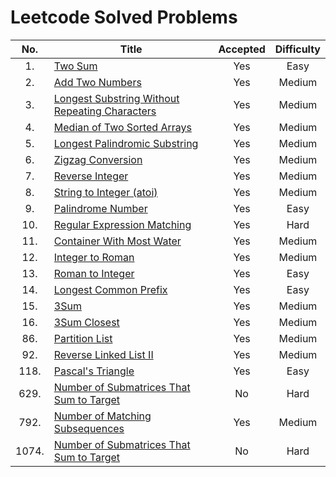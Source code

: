 # Leetcode Solved Problems

|  No.  | Title                                                                                                                           | Accepted | Difficulty |
| :---: | ------------------------------------------------------------------------------------------------------------------------------- | :------: | :--------: |
|  1.   | [Two Sum](https://leetcode.com/problems/two-sum)                                                                                |   Yes    |    Easy    |
|  2.   | [Add Two Numbers](https://leetcode.com/add-two-numbers)                                                                         |   Yes    |   Medium   |
|  3.   | [Longest Substring Without Repeating Characters](https://leetcode.com/problems/longest-substring-without-repeating-characters/) |   Yes    |   Medium   |
|  4.   | [Median of Two Sorted Arrays](https://leetcode.com/problems/median-of-two-sorted-arrays/)                                       |   Yes    |   Medium   |
|  5.   | [Longest Palindromic Substring](https://leetcode.com/problems/longest-palindromic-substring/)                                   |   Yes    |   Medium   |
|  6.   | [Zigzag Conversion](https://leetcode.com/problems/zigzag-conversion/)                                                           |   Yes    |   Medium   |
|  7.   | [Reverse Integer](https://leetcode.com/problems/reverse-integer/)                                                               |   Yes    |   Medium   |
|  8.   | [String to Integer (atoi)](https://leetcode.com/problems/string-to-integer-atoi/submissions/)                                   |   Yes    |   Medium   |
|  9.   | [Palindrome Number](https://leetcode.com/problems/palindrome-number/submissions/)                                               |   Yes    |    Easy    |
|  10.  | [Regular Expression Matching](https://leetcode.com/problems/regular-expression-matching/)                                       |   Yes    |    Hard    |
|  11.  | [Container With Most Water](https://leetcode.com/problems/container-with-most-water/)                                       |   Yes    |    Medium    |
|  12.  | [Integer to Roman](https://leetcode.com/problems/integer-to-roman/)                                       |   Yes    |    Medium    |
|  13.  | [Roman to Integer](https://leetcode.com/problems/roman-to-integer/)                                       |   Yes    |    Easy    |
|  14.  | [Longest Common Prefix](https://leetcode.com/problems/longest-common-prefix/submissions/)                                       |   Yes    |    Easy    |
|  15.  | [3Sum](https://leetcode.com/problems/3sum)                                       |   Yes    |    Medium    |
|  16.  | [3Sum Closest](https://leetcode.com/problems/3sum-closest/)                                       |   Yes    |    Medium    |
|  86.  | [Partition List](https://leetcode.com/problems/partition-list/)                                       |   Yes    |    Medium    |
|  92.  | [Reverse Linked List II](https://leetcode.com/problems/reverse-linked-list-ii)                                       |   Yes    |    Medium    |
| 118.  | [Pascal's Triangle](https://leetcode.com/problems/pascals-triangle/)                                                            |   Yes    |    Easy    |
| 629.  | [Number of Submatrices That Sum to Target](https://leetcode.com/problems/k-inverse-pairs-array/)                                |    No    |    Hard    |
| 792.  | [ Number of Matching Subsequences](https://leetcode.com/problems/number-of-matching-subsequences/)                              |   Yes    |   Medium   |
| 1074. | [Number of Submatrices That Sum to Target](https://leetcode.com/problems/number-of-submatrices-that-sum-to-target/)             |    No    |    Hard    |
